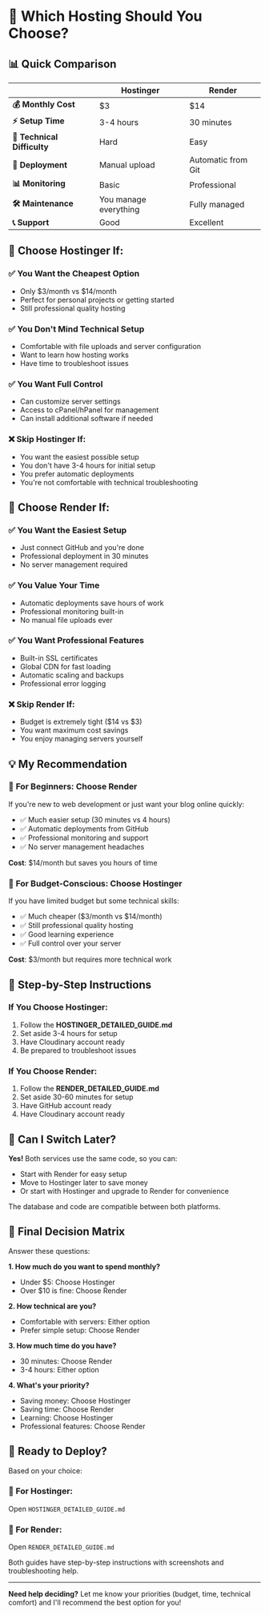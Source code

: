 # 🤔 Which Hosting Should You Choose?

## 📊 **Quick Comparison**

| | Hostinger | Render |
|---|---|---|
| **💰 Monthly Cost** | $3 | $14 |
| **⚡ Setup Time** | 3-4 hours | 30 minutes |
| **🔧 Technical Difficulty** | Hard | Easy |
| **🚀 Deployment** | Manual upload | Automatic from Git |
| **📊 Monitoring** | Basic | Professional |
| **🛠️ Maintenance** | You manage everything | Fully managed |
| **📞 Support** | Good | Excellent |

## 🎯 **Choose Hostinger If:**

### ✅ **You Want the Cheapest Option**
- Only $3/month vs $14/month
- Perfect for personal projects or getting started
- Still professional quality hosting

### ✅ **You Don't Mind Technical Setup**
- Comfortable with file uploads and server configuration
- Want to learn how hosting works
- Have time to troubleshoot issues

### ✅ **You Want Full Control**
- Can customize server settings
- Access to cPanel/hPanel for management
- Can install additional software if needed

### ❌ **Skip Hostinger If:**
- You want the easiest possible setup
- You don't have 3-4 hours for initial setup
- You prefer automatic deployments
- You're not comfortable with technical troubleshooting

## 🎯 **Choose Render If:**

### ✅ **You Want the Easiest Setup**
- Just connect GitHub and you're done
- Professional deployment in 30 minutes
- No server management required

### ✅ **You Value Your Time**
- Automatic deployments save hours of work
- Professional monitoring built-in
- No manual file uploads ever

### ✅ **You Want Professional Features**
- Built-in SSL certificates
- Global CDN for fast loading
- Automatic scaling and backups
- Professional error logging

### ❌ **Skip Render If:**
- Budget is extremely tight ($14 vs $3)
- You want maximum cost savings
- You enjoy managing servers yourself

## 💡 **My Recommendation**

### 🥇 **For Beginners: Choose Render**
If you're new to web development or just want your blog online quickly:
- ✅ Much easier setup (30 minutes vs 4 hours)
- ✅ Automatic deployments from GitHub
- ✅ Professional monitoring and support
- ✅ No server management headaches

**Cost**: $14/month but saves you hours of time

### 🥈 **For Budget-Conscious: Choose Hostinger**
If you have limited budget but some technical skills:
- ✅ Much cheaper ($3/month vs $14/month)
- ✅ Still professional quality hosting
- ✅ Good learning experience
- ✅ Full control over your server

**Cost**: $3/month but requires more technical work

## 📝 **Step-by-Step Instructions**

### If You Choose Hostinger:
1. Follow the **HOSTINGER_DETAILED_GUIDE.md**
2. Set aside 3-4 hours for setup
3. Have Cloudinary account ready
4. Be prepared to troubleshoot issues

### If You Choose Render:
1. Follow the **RENDER_DETAILED_GUIDE.md**
2. Set aside 30-60 minutes for setup
3. Have GitHub account ready
4. Have Cloudinary account ready

## 🔄 **Can I Switch Later?**

**Yes!** Both services use the same code, so you can:
- Start with Render for easy setup
- Move to Hostinger later to save money
- Or start with Hostinger and upgrade to Render for convenience

The database and code are compatible between both platforms.

## 🎯 **Final Decision Matrix**

Answer these questions:

**1. How much do you want to spend monthly?**
- Under $5: Choose Hostinger
- Over $10 is fine: Choose Render

**2. How technical are you?**
- Comfortable with servers: Either option
- Prefer simple setup: Choose Render

**3. How much time do you have?**
- 30 minutes: Choose Render
- 3-4 hours: Either option

**4. What's your priority?**
- Saving money: Choose Hostinger
- Saving time: Choose Render
- Learning: Choose Hostinger
- Professional features: Choose Render

## 🚀 **Ready to Deploy?**

Based on your choice:

### 📁 For Hostinger:
Open `HOSTINGER_DETAILED_GUIDE.md`

### 📁 For Render:
Open `RENDER_DETAILED_GUIDE.md`

Both guides have step-by-step instructions with screenshots and troubleshooting help.

---

**Need help deciding?** Let me know your priorities (budget, time, technical comfort) and I'll recommend the best option for you! 
